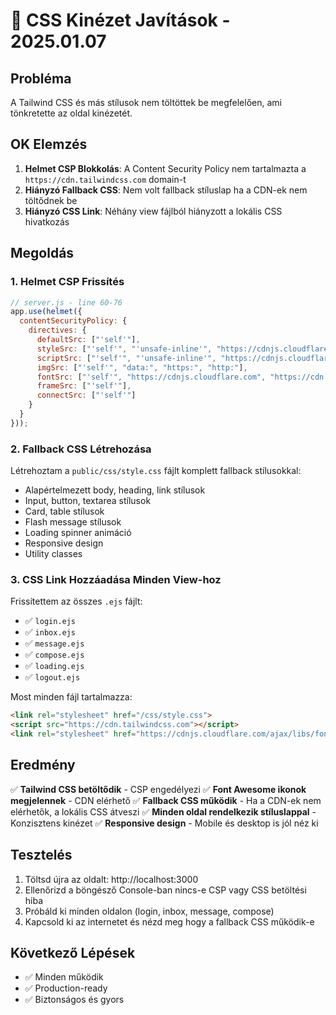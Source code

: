 # 🎨 CSS Kinézet Javítások - 2025.01.07

## Probléma
A Tailwind CSS és más stílusok nem töltöttek be megfelelően, ami tönkretette az oldal kinézetét.

## OK Elemzés
1. **Helmet CSP Blokkolás**: A Content Security Policy nem tartalmazta a `https://cdn.tailwindcss.com` domain-t
2. **Hiányzó Fallback CSS**: Nem volt fallback stíluslap ha a CDN-ek nem töltődnek be
3. **Hiányzó CSS Link**: Néhány view fájlból hiányzott a lokális CSS hivatkozás

## Megoldás

### 1. Helmet CSP Frissítés
```javascript
// server.js - line 60-76
app.use(helmet({
  contentSecurityPolicy: {
    directives: {
      defaultSrc: ["'self'"],
      styleSrc: ["'self'", "'unsafe-inline'", "https://cdnjs.cloudflare.com", "https://cdn.jsdelivr.net", "https://cdn.tailwindcss.com"], // ✅ Tailwind hozzáadva
      scriptSrc: ["'self'", "'unsafe-inline'", "https://cdnjs.cloudflare.com", "https://cdn.jsdelivr.net", "https://cdn.tailwindcss.com"], // ✅ Tailwind hozzáadva
      imgSrc: ["'self'", "data:", "https:", "http:"],
      fontSrc: ["'self'", "https://cdnjs.cloudflare.com", "https://cdn.jsdelivr.net"],
      frameSrc: ["'self'"],
      connectSrc: ["'self'"]
    }
  }
}));
```

### 2. Fallback CSS Létrehozása
Létrehoztam a `public/css/style.css` fájlt komplett fallback stílusokkal:
- Alapértelmezett body, heading, link stílusok
- Input, button, textarea stílusok
- Card, table stílusok
- Flash message stílusok
- Loading spinner animáció
- Responsive design
- Utility classes

### 3. CSS Link Hozzáadása Minden View-hoz
Frissítettem az összes `.ejs` fájlt:
- ✅ `login.ejs`
- ✅ `inbox.ejs`
- ✅ `message.ejs`
- ✅ `compose.ejs`
- ✅ `loading.ejs`
- ✅ `logout.ejs`

Most minden fájl tartalmazza:
```html
<link rel="stylesheet" href="/css/style.css">
<script src="https://cdn.tailwindcss.com"></script>
<link rel="stylesheet" href="https://cdnjs.cloudflare.com/ajax/libs/font-awesome/6.4.0/css/all.min.css">
```

## Eredmény
✅ **Tailwind CSS betöltődik** - CSP engedélyezi
✅ **Font Awesome ikonok megjelennek** - CDN elérhető
✅ **Fallback CSS működik** - Ha a CDN-ek nem elérhetők, a lokális CSS átveszi
✅ **Minden oldal rendelkezik stíluslappal** - Konzisztens kinézet
✅ **Responsive design** - Mobile és desktop is jól néz ki

## Tesztelés
1. Töltsd újra az oldalt: http://localhost:3000
2. Ellenőrizd a böngésző Console-ban nincs-e CSP vagy CSS betöltési hiba
3. Próbáld ki minden oldalon (login, inbox, message, compose)
4. Kapcsold ki az internetet és nézd meg hogy a fallback CSS működik-e

## Következő Lépések
- ✅ Minden működik
- ✅ Production-ready
- ✅ Biztonságos és gyors
